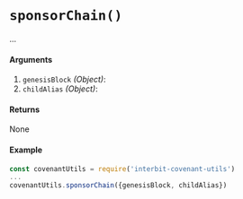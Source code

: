 # `sponsorChain()`

...

#### Arguments

1. `genesisBlock` *(Object)*:
1. `childAlias` *(Object)*:


#### Returns

None


#### Example

```js
const covenantUtils = require('interbit-covenant-utils')
...
covenantUtils.sponsorChain({genesisBlock, childAlias})
```
